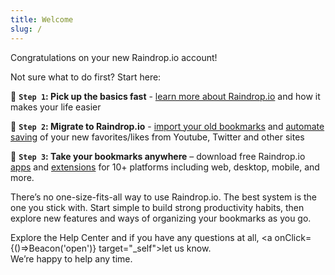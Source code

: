 ```yaml
---
title: Welcome
slug: /
---
```


Congratulations on your new Raindrop.io account!  
<!--Click 🔍 **Search** at the top right corner of this page to find what you're looking for.-->

Not sure what to do first? Start here:

🔹 **`Step 1`: Pick up the basics fast** - [learn more about Raindrop.io](../about/index.md) and how it makes your life easier

🔹 **`Step 2`: Migrate to Raindrop.io** - [import your old bookmarks](../import.md) and [automate saving](../../integrations/automation.md) of your new favorites/likes from Youtube, Twitter and other sites 

🔹 **`Step 3`: Take your bookmarks anywhere** – download free Raindrop.io [apps](../download-app/index.md) and [extensions](../install-extension/index.md) for 10+ platforms including web, desktop, mobile, and more.

There’s no one-size-fits-all way to use Raindrop.io.
The best system is the one you stick with. Start simple to build strong productivity habits, then explore new features and ways of organizing your bookmarks as you go.

Explore the Help Center and if you have any questions at all, <a onClick={()=>Beacon('open')} target="_self">let us know</a>.  
We’re happy to help any time.
